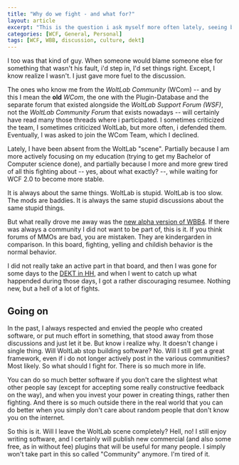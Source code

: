 ```yaml
---
title: "Why do we fight - and what for?"
layout: article
excerpt: "This is the question i ask myself more often lately, seeing board discussions go sideways, parties in discussions getting mixed up in fights rather then discussions, and people constantly blaming other people for things that could be considered insignificant."
categories: [WCF, General, Personal]
tags: [WCF, WBB, discussion, culture, dekt]
---
```


I too was that kind of guy. When someone would blame someone else for something that wasn't his fault, i'd step in, I'd set things right. Except, I know realize I wasn't. I just gave more fuel to the discussion.

The ones who know me from the *WoltLab Community* (WCom) -- and by this I mean the **old** *WCom*, the one with the Plugin-Database and the separate forum that existed alongside the *WoltLab Support Forum (WSF)*, not the *WoltLab Community Forum* that exists nowadays -- will certainly have read many those threads where i participated. I sometimes criticized the team, I sometimes criticized WoltLab, but more often, i defended them. Eventually, I was asked to join the WCom Team, which I declined.

Lately, I have been absent from the WoltLab "scene". Partially because I am more actively focusing on my education (trying to get my Bachelor of Computer science done), and partially because I more and more grew tired of all this fighting about -- yes, about what exactly? --, while waiting for WCF 2.0 to become more stable.

It is always about the same things. WoltLab is stupid. WoltLab is too slow. The mods are baddies. It is always the same stupid discussions about the same stupid things. 

But what really drove me away was the [new alpha version of WBB4](http://beta.woltlab.com). If there was always a community I did not want to be part of, this is it. If you think forums of MMOs are bad, you are mistaken. They are kindergarden in comparison. In this board, fighting, yelling and childish behavior is the normal behavior.

I did not really take an active part in that board, and then I was gone for some days to the [DEKT in HH](http://www.kirchentag.de/), and when I went to catch up what happended during those days, I got a rather discouraging resumee. Nothing new, but a hell of a lot of fights.

Going on
------------

In the past, I always respected and envied the people who created software, or put much effort in something, that stood away from those discussions and just let it be. But know i realize why. It doesn't change i single thing. Will WoltLab stop building software? No. Will I still get a great framework, even if i do not longer actively post in the various communities? Most likely. So what should I fight for. There is so much more in life.

You can do so much better software if you don't care the slightest what other people say (except for accepting some really constructive feedback on the way), and when you invest your power in creating things, rather then fighting. And there is so much outside there in the real world that you can do better when you simply don't care about random people that don't know you on the internet. 

So this is it. Will I leave the WoltLab scene completely? Hell, no! I still enjoy writing software, and I certainly will publish new commercial (and also some free, as in without fee) plugins that will be useful for many people. I simply won't take part in this so called "Community" anymore. I'm tired of it.

